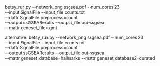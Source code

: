 betsy_run.py --network_png ssgsea.pdf --num_cores 23 \
--input SignalFile --input_file counts.txt \
--dattr SignalFile.preprocess=count \
--output ssGSEAResults --output_file out-ssgsea \
--mattr geneset_file=.gmt

alternative:
betsy_run.py --network_png ssgsea.pdf --num_cores 23 \
--input SignalFile --input_file counts.txt \
--dattr SignalFile.preprocess=count \
--output ssGSEAResults --output_file out-ssgsea \
--mattr geneset_database=hallmarks
--mattr geneset_database2=curated
